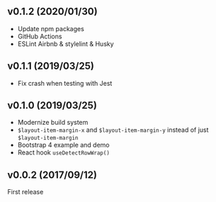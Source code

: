 ## v0.1.2 (2020/01/30)

- Update npm packages
- GitHub Actions
- ESLint Airbnb & stylelint & Husky

## v0.1.1 (2019/03/25)

- Fix crash when testing with Jest

## v0.1.0 (2019/03/25)

- Modernize build system
- `$layout-item-margin-x` and `$layout-item-margin-y` instead of just `$layout-item-margin`
- Bootstrap 4 example and demo
- React hook `useDetectRowWrap()`

## v0.0.2 (2017/09/12)

First release
